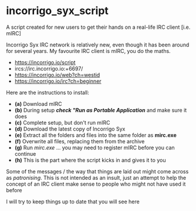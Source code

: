 # incorrigo_syx_script
A script created for new users to get their hands on a real-life IRC client [i.e. mIRC]

Incorrigo Syx IRC network is relatively new, even though it has been around for several years. My favourite IRC client is mIRC, you do the maths.
- https://incorrigo.io/script
- ircs://irc.incorrigo.io:+6697/
- https://incorrigo.io/web?ch=westid
- https://incorrigo.io/irc?ch=beginner

Here are the instructions to install:
- **(a)** Download mIRC
- **(b)** During setup **_check "Run as Portable Application_** and make sure it does
- **(c)** Complete setup, but don't run mIRC
- **(d)** Download the latest copy of Incorrigo Syx
- **(e)** Extract all the folders and files into the same folder as **mirc.exe**
- **(f)** Overwrite all files, replacing them from the archive
- **(g)** Run _mirc.exe_ ... you may need to register mIRC before you can continue
- **(h)** This is the part where the script kicks in and gives it to you

Some of the messages / the way that things are laid out might come across as _patronising_. This is not intended as an insult, just an attempt to help the concept of an IRC client make sense to people who might not have used it before

I will try to keep things up to date that you will see here
